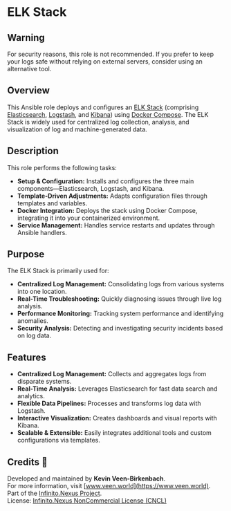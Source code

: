 # ELK Stack

## Warning
For security reasons, this role is not recommended. If you prefer to keep your logs safe without relying on external servers, consider using an alternative tool.

## Overview
This Ansible role deploys and configures an [ELK Stack](https://en.wikipedia.org/wiki/Elastic_stack) (comprising [Elasticsearch](https://en.wikipedia.org/wiki/Elasticsearch), [Logstash](https://en.wikipedia.org/wiki/Elastic_stack), and [Kibana](https://en.wikipedia.org/wiki/Kibana)) using [Docker Compose](https://en.wikipedia.org/wiki/Docker_Compose). The ELK Stack is widely used for centralized log collection, analysis, and visualization of log and machine-generated data.

## Description
This role performs the following tasks:
- **Setup & Configuration:** Installs and configures the three main components—Elasticsearch, Logstash, and Kibana.
- **Template-Driven Adjustments:** Adapts configuration files through templates and variables.
- **Docker Integration:** Deploys the stack using Docker Compose, integrating it into your containerized environment.
- **Service Management:** Handles service restarts and updates through Ansible handlers.

## Purpose
The ELK Stack is primarily used for:
- **Centralized Log Management:** Consolidating logs from various systems into one location.
- **Real-Time Troubleshooting:** Quickly diagnosing issues through live log analysis.
- **Performance Monitoring:** Tracking system performance and identifying anomalies.
- **Security Analysis:** Detecting and investigating security incidents based on log data.

## Features
- **Centralized Log Management:** Collects and aggregates logs from disparate systems.
- **Real-Time Analysis:** Leverages Elasticsearch for fast data search and analytics.
- **Flexible Data Pipelines:** Processes and transforms log data with Logstash.
- **Interactive Visualization:** Creates dashboards and visual reports with Kibana.
- **Scalable & Extensible:** Easily integrates additional tools and custom configurations via templates.

## Credits 📝
Developed and maintained by **Kevin Veen-Birkenbach**.  
For more information, visit [www.veen.world](https://www.veen.world).  
Part of the [Infinito.Nexus Project](https://s.infinito.nexus/code).  
License: [Infinito.Nexus NonCommercial License (CNCL)](https://s.infinito.nexus/license)